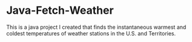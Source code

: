 # Java-Fetch-Weather
This is a java project I created that finds the instantaneous warmest and coldest temperatures of weather stations in the U.S. and Territories.
